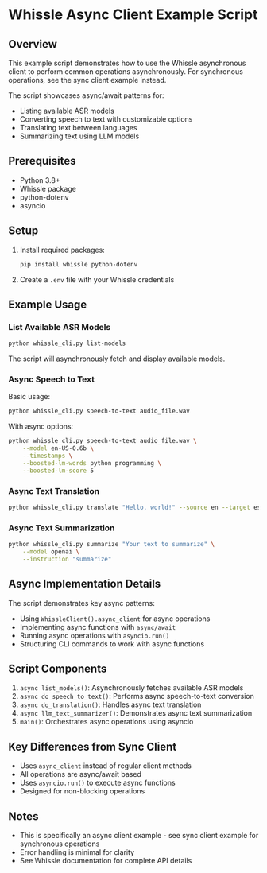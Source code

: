 # Whissle Async Client Example Script

## Overview

This example script demonstrates how to use the Whissle asynchronous client to perform common operations asynchronously. For synchronous operations, see the sync client example instead.

The script showcases async/await patterns for:
- Listing available ASR models
- Converting speech to text with customizable options
- Translating text between languages
- Summarizing text using LLM models

## Prerequisites

- Python 3.8+
- Whissle package
- python-dotenv
- asyncio

## Setup

1. Install required packages:
   ```bash
   pip install whissle python-dotenv
   ```

2. Create a `.env` file with your Whissle credentials

## Example Usage

### List Available ASR Models

```bash
python whissle_cli.py list-models
```

The script will asynchronously fetch and display available models.

### Async Speech to Text

Basic usage:
```bash
python whissle_cli.py speech-to-text audio_file.wav
```

With async options:
```bash
python whissle_cli.py speech-to-text audio_file.wav \
    --model en-US-0.6b \
    --timestamps \
    --boosted-lm-words python programming \
    --boosted-lm-score 5
```

### Async Text Translation

```bash
python whissle_cli.py translate "Hello, world!" --source en --target es
```

### Async Text Summarization

```bash
python whissle_cli.py summarize "Your text to summarize" \
    --model openai \
    --instruction "summarize"
```

## Async Implementation Details

The script demonstrates key async patterns:
- Using `WhissleClient().async_client` for async operations
- Implementing async functions with `async/await`
- Running async operations with `asyncio.run()`
- Structuring CLI commands to work with async functions

## Script Components

1. `async list_models()`: Asynchronously fetches available ASR models
2. `async do_speech_to_text()`: Performs async speech-to-text conversion
3. `async do_translation()`: Handles async text translation
4. `async llm_text_summarizer()`: Demonstrates async text summarization
5. `main()`: Orchestrates async operations using asyncio

## Key Differences from Sync Client

- Uses `async_client` instead of regular client methods
- All operations are async/await based
- Uses `asyncio.run()` to execute async functions
- Designed for non-blocking operations

## Notes

- This is specifically an async client example - see sync client example for synchronous operations
- Error handling is minimal for clarity
- See Whissle documentation for complete API details
